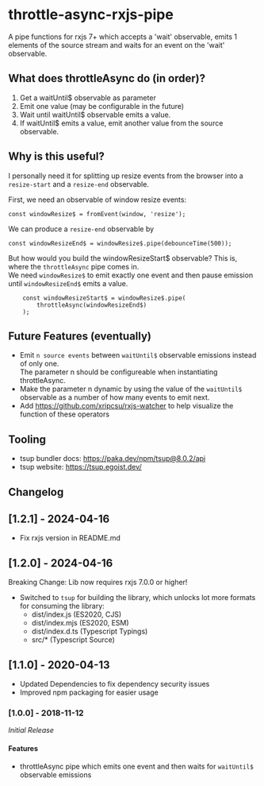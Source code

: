 # throttle-async-rxjs-pipe

A pipe functions for rxjs 7+ which accepts a 'wait' observable, emits 1 elements of the source stream
and waits for an event on the 'wait' observable.

## What does throttleAsync do (in order)?

1. Get a waitUntil\$ observable as parameter
2. Emit one value (may be configurable in the future)
3. Wait until waitUntil\$ observable emits a value.
4. If waitUntil\$ emits a value, emit another value from the source observable.

## Why is this useful?

I personally need it for splitting up resize events from the browser into a
`resize-start` and a `resize-end` observable.

First, we need an observable of window resize events:

    const windowResize$ = fromEvent(window, 'resize');

We can produce a `resize-end` observable by

    const windowResizeEnd$ = windowResize$.pipe(debounceTime(500));

But how would you build the windowResizeStart\$ observable?
This is, where the `throttleAsync` pipe comes in.  
We need `windowResize$` to emit exactly one event and then pause emission  
until `windowResizeEnd$` emits a value.

        const windowResizeStart$ = windowResize$.pipe(
            throttleAsync(windowResizeEnd$)
        );

## Future Features (eventually)

- Emit `n source events` between `waitUntil$` observable emissions instead of only one.  
  The parameter n should be configureable when instantiating throttleAsync.
- Make the parameter n dynamic by using the value of the `waitUntil$` observable
  as a number of how many events to emit next.
- Add https://github.com/xripcsu/rxjs-watcher to help visualize the function of these operators

## Tooling

- tsup bundler docs: https://paka.dev/npm/tsup@8.0.2/api
- tsup website: https://tsup.egoist.dev/

## Changelog

## [1.2.1] - 2024-04-16

- Fix rxjs version in README.md

## [1.2.0] - 2024-04-16

Breaking Change: Lib now requires rxjs 7.0.0 or higher!

- Switched to `tsup` for building the library, which unlocks lot more formats for consuming the library:
  - dist/index.js (ES2020, CJS)
  - dist/index.mjs (ES2020, ESM)
  - dist/index.d.ts (Typescript Typings)
  - src/\* (Typescript Source)

## [1.1.0] - 2020-04-13

- Updated Dependencies to fix dependency security issues
- Improved npm packaging for easier usage

### [1.0.0] - 2018-11-12

_Initial Release_

#### Features

- throttleAsync pipe which emits one event and then waits for `waitUntil$` observable emissions
